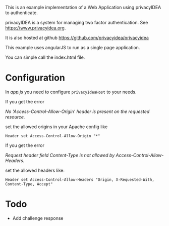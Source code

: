 This is an example implementation of a Web Application 
using privacyIDEA to authenticate.

privacyIDEA is a system for managing two factor authentication.
See https://www.privacyidea.org.

It is also hosted at github
https://github.com/privacyidea/privacyidea


This example uses angularJS to run as a single page application.

You can simple call the index.html file.

Configuration
=============

In *app.js* you need to configure ``privacyIdeaHost`` to your needs.


If you get the error

*No 'Access-Control-Allow-Origin' header is present on the requested resource.*

set the allowed origins in your Apache config like

    Header set Access-Control-Allow-Origin "*"

If you get the error 

*Request header field Content-Type is not allowed by Access-Control-Allow-Headers.*

set the allowed headers like:

    Header set Access-Control-Allow-Headers "Origin, X-Requested-With, Content-Type, Accept"


Todo
====

* Add challenge response
